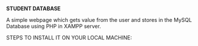 **STUDENT DATABASE**


A simple webpage which gets value from the user and stores in the MySQL Database using PHP in
XAMPP server.

STEPS TO INSTALL IT ON YOUR LOCAL MACHINE:
